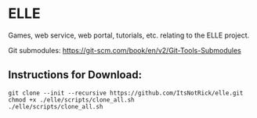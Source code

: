 # ELLE
Games, web service, web portal, tutorials, etc. relating to the ELLE project.

Git submodules: https://git-scm.com/book/en/v2/Git-Tools-Submodules

## Instructions for Download:
`git clone --init --recursive https://github.com/ItsNotRick/elle.git`
`chmod +x ./elle/scripts/clone_all.sh`  
`./elle/scripts/clone_all.sh`  

